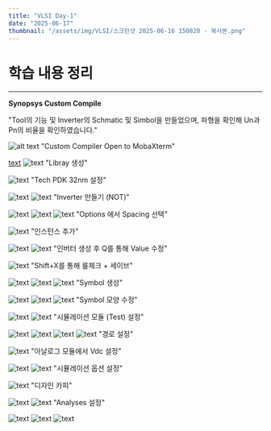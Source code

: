 ```yaml
---
title: "VLSI Day-1"
date: "2025-06-17"
thumbnail: "/assets/img/VLSI/스크린샷 2025-06-16 150820 - 복사본.png"
---
```


# 학습 내용 정리
---

**Synopsys Custom Compile**

"Tool의 기능 및 Inverter의 Schmatic 및 Simbol을 만들었으며, 파형을 확인해 Un과 Pn의 비율을 확인하였습니다."

![alt text](<../../../assets/img/VLSI/스크린샷 2025-06-16 150820.png>)
"Custom Compiler Open to MobaXterm"

[text](post-01.md) ![text](<../../../assets/img/VLSI/스크린샷 2025-06-16 151356.png>) 
"Libray 생성"

![text](<../../../assets/img/VLSI/스크린샷 2025-06-16 151405.png>) 
"Tech PDK 32nm 설정"

![text](<../../../assets/img/VLSI/스크린샷 2025-06-16 151428.png>) 
![text](<../../../assets/img/VLSI/스크린샷 2025-06-16 151458.png>) 
"Inverter 만들기 (NOT)"

![text](<../../../assets/img/VLSI/스크린샷 2025-06-16 151525.png>) 
![text](<../../../assets/img/VLSI/스크린샷 2025-06-16 151544.png>) 
![text](<../../../assets/img/VLSI/스크린샷 2025-06-16 151607.png>) 
"Options 에서 Spacing 선택"

![text](<../../../assets/img/VLSI/스크린샷 2025-06-16 151920.png>) 
"인스턴스 추가"

![text](<../../../assets/img/VLSI/스크린샷 2025-06-16 153408.png>) 
![text](<../../../assets/img/VLSI/스크린샷 2025-06-16 153621.png>) 
"인버터 생성 후 Q를 통해 Value 수정"

![text](<../../../assets/img/VLSI/스크린샷 2025-06-16 153957.png>)
"Shift+X를 통해 룰체크 + 세이브"

 ![text](<../../../assets/img/VLSI/스크린샷 2025-06-16 154441.png>) 
 ![text](<../../../assets/img/VLSI/스크린샷 2025-06-16 154621.png>) 
 ![text](<../../../assets/img/VLSI/스크린샷 2025-06-16 154624.png>) 
 "Symbol 생성"
 
 ![text](<../../../assets/img/VLSI/스크린샷 2025-06-16 160344.png>) 
 ![text](<../../../assets/img/VLSI/스크린샷 2025-06-16 160734.png>)
 ![text](<../../../assets/img/VLSI/스크린샷 2025-06-16 160916.png>)
 "Symbol 모양 수정" 
  
![text](<../../../assets/img/VLSI/스크린샷 2025-06-16 163816.png>)
![text](<../../../assets/img/VLSI/스크린샷 2025-06-16 163827.png>) 
"시뮬레이션 모듈 (Test) 설정"

![text](<../../../assets/img/VLSI/스크린샷 2025-06-16 164127.png>) 
![text](<../../../assets/img/VLSI/스크린샷 2025-06-16 164136.png>) 
![text](<../../../assets/img/VLSI/스크린샷 2025-06-16 164406.png>) 
![text](<../../../assets/img/VLSI/스크린샷 2025-06-16 164458.png>) 
"경로 설정"

![text](<../../../assets/img/VLSI/스크린샷 2025-06-16 164350.png>) 
"아날로그 모듈에서 Vdc 설정"

![text](<../../../assets/img/VLSI/스크린샷 2025-06-16 164538.png>) 
![text](<../../../assets/img/VLSI/스크린샷 2025-06-16 164554.png>) 
"시뮬레이션 옵션 설정"

![text](<../../../assets/img/VLSI/스크린샷 2025-06-16 164610.png>) 
"디자인 카피"

![text](<../../../assets/img/VLSI/스크린샷 2025-06-16 164620.png>) 
![text](<../../../assets/img/VLSI/스크린샷 2025-06-16 164634.png>) 
"Analyses 설정"

![text](<../../../assets/img/VLSI/스크린샷 2025-06-16 164658.png>) 
![text](<../../../assets/img/VLSI/스크린샷 2025-06-16 164857.png>) 
![text](<../../../assets/img/VLSI/스크린샷 2025-06-16 164909.png>) 